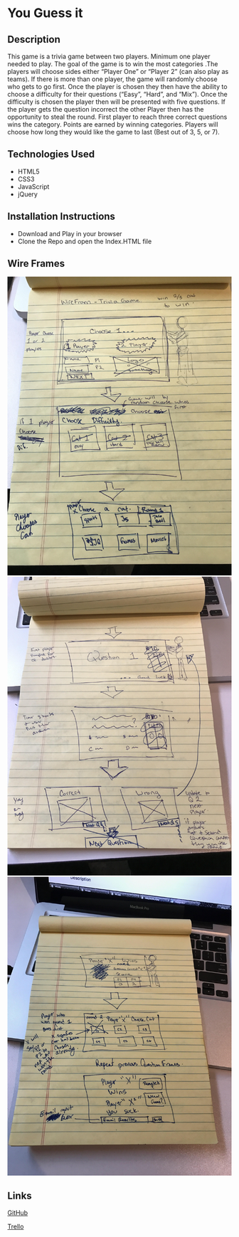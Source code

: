 
You Guess it
=====================

## Description

This game is a trivia game between two players.  Minimum one player needed to play.  The goal of the game is to win the most categories .The players will choose sides either  “Player One” or “Player 2” (can also play as teams). If there is more than one player, the game will randomly choose who gets to go first.  Once the player is chosen they then have the ability to choose a difficulty for their questions (“Easy”, “Hard”, and “Mix”). Once the difficulty is chosen the player then will be presented with five questions. If the player gets the question incorrect the other Player then has the opportunity to steal the round. First player to reach three correct questions wins the category. Points are earned by winning categories. Players will choose how long they would like the game to last (Best out of 3, 5, or 7).

## Technologies Used

-	HTML5
-	CSS3
-	JavaScript
-	jQuery


## Installation Instructions

- Download and Play in your browser
-	Clone the Repo and open the Index.HTML file

## Wire Frames

![alt text](https://raw.githubusercontent.com/theamazingmrb/wdigame1/master/assets/WireFrames/w1.jpg "Wireframe1")
![alt text](https://raw.githubusercontent.com/theamazingmrb/wdigame1/master/assets/WireFrames/w2.jpg "Wireframe2")
![alt text](https://raw.githubusercontent.com/theamazingmrb/wdigame1/master/assets/WireFrames/w3.jpg "Wireframe3")
## Links

[GitHub](https://github.com/theamazingmrb/wdigame1.git)


[Trello](https://trello.com/b/3ZHD1fzQ/wdi-sm-43-project1)

